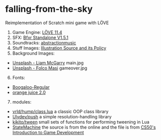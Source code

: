 # falling-from-the-sky

Reimplementation of Scratch mini game with LÖVE

1. Game Engine: [LÖVE 11.4](https://love2d.org/)
2. SFX: [Bfxr Standalone V1.5.1](https://www.bfxr.net/)
3. Soundtracks: [abstractionmusic](http://www.abstractionmusic.com/)
4. Stuff Images: [Illustration Source and its Policy](https://illust8.com/policy)
5. Background Images:

- [Unsplash - Liam McGarry](https://unsplash.com/photos/4txHVae2MJ0) main.jpg
- [Unsplash - Folco Masi](https://unsplash.com/photos/6tbZUEqruQQ) gameover.jpg

6. Fonts:

- [Boogaloo-Regular](https://fonts.google.com/specimen/Boogaloo?query=boogaloo)
- [orange juice 2.0](https://www.1001freefonts.com/orange-juice.font)

7. modules:

- [vrld/hump/class.lua](https://github.com/vrld/hump) a classic OOP class library
- [Ulydev/push](https://github.com/Ulydev/push) a simple resolution-handling library
- [kikito/tween](https://github.com/kikito/tween.lua) small sets of functions for performing tweening in Lua
- [StateMachine](https://howtomakeanrpg.com/) the source is from the online and the file is from [CS50's Introduction to Game Development](https://cs50.harvard.edu/games/2018/)
